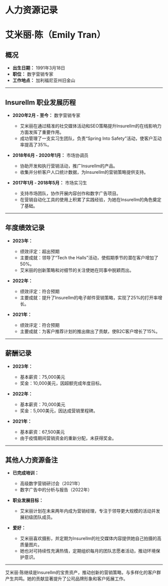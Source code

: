 # 人力资源记录

# 艾米丽·陈（Emily Tran）

## 概况
- **出生日期：** 1991年3月18日
- **职位：** 数字营销专家
- **工作地点：** 加利福尼亚州旧金山

---

## Insurellm 职业发展历程
- **2020年2月 - 至今：** 数字营销专家
  - 艾米丽在通过精准的社交媒体活动和SEO策略提升Insurellm的在线影响力方面发挥了重要作用。
  - 成功管理了一支实习生团队，负责“Spring Into Safety”活动，使客户互动率提高了35%。

- **2018年6月 - 2020年1月：** 市场协调员
  - 协助开发和执行营销活动，推广Insurellm的产品。
  - 收集并分析客户人口统计数据，为Insurellm的营销策略提供支持。

- **2017年1月 - 2018年5月：** 市场实习生
  - 支持市场团队，协作开展内容创作和数字广告项目。
  - 在营销自动化工具的使用上积累了实践经验，为她在Insurellm的角色奠定了基础。

---

## 年度绩效记录
- **2023年：**
  - 绩效评定：超出预期
  - 主要成就：领导了“Tech the Halls”活动，使假期季节的潜在客户增加了50%。
  - 艾米丽的创新策略和对细节的关注使她在同事中脱颖而出。

- **2022年：**
  - 绩效评定：符合预期
  - 主要成就：提升了Insurellm的电子邮件营销策略，实现了25%的打开率增长。

- **2021年：**
  - 绩效评定：符合预期
  - 主要成就：为客户推荐计划的推出做出了贡献，使B2C客户增长了15%。

---

## 薪酬记录
- **2023年：**
  - 基本薪资：75,000美元
  - 奖金：10,000美元，因超额完成年度目标。

- **2022年：**
  - 基本薪资：70,000美元
  - 奖金：5,000美元，因达成营销里程碑。

- **2021年：**
  - 基本薪资：67,500美元
  - 由于疫情期间营销资金的重新分配，未获得奖金。

---

## 其他人力资源备注
- **已完成培训：**
  - 高级数字营销研讨会（2021年）
  - 数字广告中的分析与报告（2022年）

- **职业发展目标：**
  - 艾米丽计划在未来两年内成为营销经理，专注于领导更大规模的活动并发展初级团队成员。

- **爱好：**
  - 艾米丽喜欢摄影，并定期为Insurellm的社交媒体内容提供她自己拍摄的高质量图片。
  - 她也对可持续性充满热情，定期组织每月的团队志愿者活动，推动环境保护意识。

---

艾米丽·陈继续是Insurellm的宝贵资产，推动创新的营销策略，与多样化的客户群产生共鸣。她的贡献显著提升了公司品牌形象和客户拓展工作。